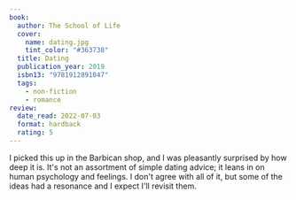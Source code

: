 ```yaml
---
book:
  author: The School of Life
  cover:
    name: dating.jpg
    tint_color: "#363738"
  title: Dating
  publication_year: 2019
  isbn13: "9781912891047"
  tags:
    - non-fiction
    - romance
review:
  date_read: 2022-07-03
  format: hardback
  rating: 5
---
```


I picked this up in the Barbican shop, and I was pleasantly surprised by how deep it is.
It's not an assortment of simple dating advice; it leans in on human psychology and feelings.
I don't agree with all of it, but some of the ideas had a resonance and I expect I'll revisit them.
